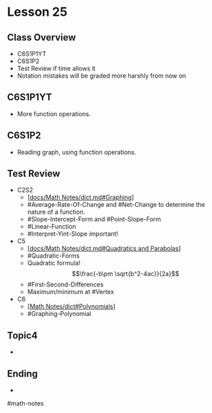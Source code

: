 # Lesson 25
## Class Overview
- C6S1P1YT
- C6S1P2
- Test Review if time allows it
- Notation mistakes will be graded more harshly from now on

## C6S1P1YT
- More function operations.

## C6S1P2
- Reading graph, using function operations.

## Test Review
- C2S2
  - [[docs/Math Notes/dict.md#Graphing]]
  - #Average-Rate-Of-Change and #Net-Change to determine the nature of a function.
  - #Slope-Intercept-Form and #Point-Slope-Form
  - #Linear-Function
  - #Interpret-Yint-Slope important!
- C5
  - [[docs/Math Notes/dict.md#Quadratics and Parabolas]]
  - #Quadratic-Forms
  - Quadratic formula! $$\frac{-b\pm \sqrt{b^2-4ac}}{2a}$$
  - #First-Second-Differences
  - Maximum/minimum at #Vertex
- C6
  - [[Math Notes/dict#Polynomials]]
  - #Graphing-Polynomial

## Topic4
- 

## Ending
- 

#math-notes


[//begin]: # "Autogenerated link references for markdown compatibility"
[docs/Math Notes/dict.md#Graphing]: ../dict.md "Math Dictionary"
[docs/Math Notes/dict.md#Quadratics and Parabolas]: ../dict.md "Math Dictionary"
[Math Notes/dict#Polynomials]: ../dict.md "Math Dictionary"
[//end]: # "Autogenerated link references"
